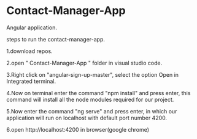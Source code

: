 # Contact-Manager-App
Angular application.

steps to run the contact-manager-app.

1.download repos.

2.open " Contact-Manager-App " folder in visual studio code.

3.Right click on "angular-sign-up-master", select the option Open in Integrated terminal.

4.Now on terminal enter the command "npm install" and press enter, this command will install all the node modules required for our project.

5.Now enter the command "ng serve" and press enter, in which our application will run on localhost with default port number 4200.

6.open http://localhost:4200 in browser(google chrome)


